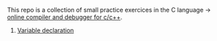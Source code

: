 This repo is a collection of small practice exercices in the C language -> [online compiler and debugger for c/c++](https://www.onlinegdb.com/). </br>
1. [Variable declaration](https://github.com/SharpAdder/C/blob/main/variables.c)
